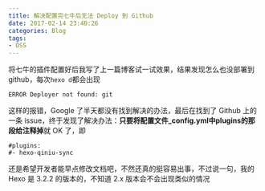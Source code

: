```yaml
---
title: 解决配置完七牛后无法 Deploy 到 Github
date: 2017-02-14 23:40:26
categories: Blog
tags:
- OSS
---
```

将七牛的插件配置好后我写了上一篇博客试一试效果，结果发现怎么也没部署到github，每次`hexo d`都会出现
```
ERROR Deployer not found: git
```
这样的报错，Google 了半天都没有找到解决的办法，最后在找到了 Github 上的一条 issue，终于发现了解决办法：**只要将配置文件_config.yml中plugins的那段给注释掉**就 OK 了，即
```
#plugins:
#- hexo-qiniu-sync
```
还是希望开发者能早点修改文档吧，不然还真的挺容易出事，不过说一句，我的 Hexo 是 3.2.2 的版本的，不知道 2.x 版本会不会出现类似的情况
